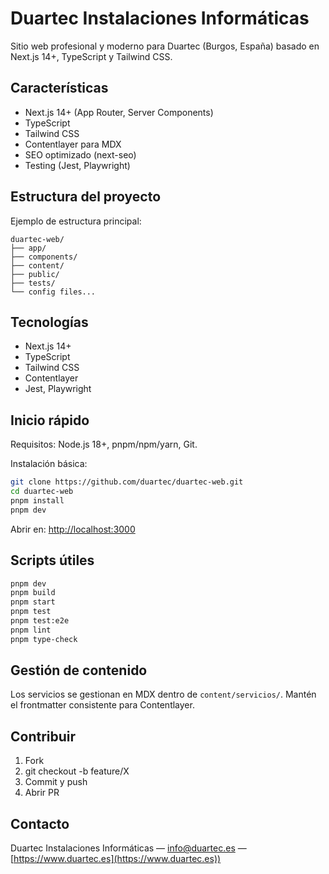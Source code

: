  # Duartec Instalaciones Informáticas

 Sitio web profesional y moderno para Duartec (Burgos, España) basado en Next.js 14+, TypeScript y Tailwind CSS.

 ## Características

 - Next.js 14+ (App Router, Server Components)
 - TypeScript
 - Tailwind CSS
 - Contentlayer para MDX
 - SEO optimizado (next-seo)
 - Testing (Jest, Playwright)

 ## Estructura del proyecto

 Ejemplo de estructura principal:

 ```
 duartec-web/
 ├── app/
 ├── components/
 ├── content/
 ├── public/
 ├── tests/
 └── config files...
 ```

 ## Tecnologías

 - Next.js 14+
 - TypeScript
 - Tailwind CSS
 - Contentlayer
 - Jest, Playwright

 ## Inicio rápido

 Requisitos: Node.js 18+, pnpm/npm/yarn, Git.

 Instalación básica:

 ```bash
 git clone https://github.com/duartec/duartec-web.git
 cd duartec-web
 pnpm install
 pnpm dev
 ```

 Abrir en: [http://localhost:3000](http://localhost:3000)

 ## Scripts útiles

 ```bash
 pnpm dev
 pnpm build
 pnpm start
 pnpm test
 pnpm test:e2e
 pnpm lint
 pnpm type-check
 ```

 ## Gestión de contenido

 Los servicios se gestionan en MDX dentro de `content/servicios/`. Mantén el frontmatter consistente para Contentlayer.

 ## Contribuir

 1. Fork
 2. git checkout -b feature/X
 3. Commit y push
 4. Abrir PR

## Contacto

Duartec Instalaciones Informáticas — info@duartec.es — [https://www.duartec.es](https://www.duartec.es))